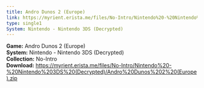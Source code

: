```yaml
---
title: Andro Dunos 2 (Europe)
link: https://myrient.erista.me/files/No-Intro/Nintendo%20-%20Nintendo%203DS%20(Decrypted)/Andro%20Dunos%202%20(Europe).zip
type: single1
System: Nintendo - Nintendo 3DS (Decrypted)
---
```

<b>Game:</b> Andro Dunos 2 (Europe)<br>
<b>System:</b> Nintendo - Nintendo 3DS (Decrypted)<br>
<b>Collection:</b> No-Intro<br>
<b>Download:</b> https://myrient.erista.me/files/No-Intro/Nintendo%20-%20Nintendo%203DS%20(Decrypted)/Andro%20Dunos%202%20(Europe).zip